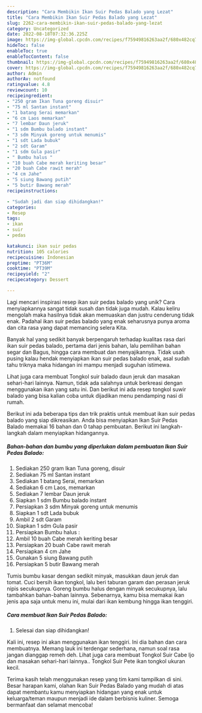 ```yaml
---
description: "Cara Membikin Ikan Suir Pedas Balado yang Lezat"
title: "Cara Membikin Ikan Suir Pedas Balado yang Lezat"
slug: 2262-cara-membikin-ikan-suir-pedas-balado-yang-lezat
category: Uncategorized
date: 2022-08-18T07:32:36.225Z
image: https://img-global.cpcdn.com/recipes/f75949816263aa2f/680x482cq70/ikan-suir-pedas-balado-foto-resep-utama.jpg
hideToc: false
enableToc: true
enableTocContent: false
thumbnail: https://img-global.cpcdn.com/recipes/f75949816263aa2f/680x482cq70/ikan-suir-pedas-balado-foto-resep-utama.jpg
cover: https://img-global.cpcdn.com/recipes/f75949816263aa2f/680x482cq70/ikan-suir-pedas-balado-foto-resep-utama.jpg
author: Admin
authorAv: notfound
ratingvalue: 4.8
reviewcount: 10
recipeingredient:
- "250 gram Ikan Tuna goreng disuir"
- "75 ml Santan instant"
- "1 batang Serai memarkan"
- "6 cm Laos memarkan"
- "7 lembar Daun jeruk"
- "1 sdm Bumbu balado instant"
- "3 sdm Minyak goreng untuk menumis"
- "1 sdt Lada bubuk"
- "2 sdt Garam"
- "1 sdm Gula pasir"
- " Bumbu halus "
- "10 buah Cabe merah keriting besar"
- "20 buah Cabe rawit merah"
- "4 cm Jahe"
- "5 siung Bawang putih"
- "5 butir Bawang merah"
recipeinstructions:

- "Sudah jadi dan siap dihidangkan!"
categories:
- Resep
tags:
- ikan
- suir
- pedas

katakunci: ikan suir pedas 
nutrition: 105 calories
recipecuisine: Indonesian
preptime: "PT36M"
cooktime: "PT39M"
recipeyield: "2"
recipecategory: Dessert

---
```





Lagi mencari inspirasi resep ikan suir pedas balado yang unik? Cara menyiapkannya sangat tidak susah dan tidak juga mudah. Kalau keliru mengolah maka hasilnya tidak akan memuaskan dan justru cenderung tidak enak. Padahal ikan suir pedas balado yang enak seharusnya punya aroma dan cita rasa yang dapat memancing selera Kita.





Banyak hal yang sedikit banyak berpengaruh terhadap kualitas rasa dari ikan suir pedas balado, pertama dari jenis bahan, lalu pemilihan bahan segar dan Bagus, hingga cara membuat dan menyajikannya. Tidak usah pusing kalau hendak menyiapkan ikan suir pedas balado enak,      asal sudah tahu triknya maka hidangan ini mampu menjadi suguhan istimewa.














Lihat juga cara membuat Tongkol suir balado daun jeruk dan masakan sehari-hari lainnya. Namun, tidak ada salahnya untuk berkreasi dengan menggunakan ikan yang satu ini. Dan berikut ini ada resep tongkol suwir balado yang bisa kalian coba untuk dijadikan menu pendamping nasi di rumah.






Berikut ini ada beberapa tips dan trik praktis untuk membuat ikan suir pedas balado yang siap dikreasikan. Anda bisa menyiapkan Ikan Suir Pedas Balado memakai 16 bahan dan 0 tahap pembuatan. Berikut ini langkah-langkah dalam menyiapkan hidangannya.

<!--inarticleads1-->

##### Bahan-bahan dan bumbu yang diperlukan dalam pembuatan Ikan Suir Pedas Balado:

1. Sediakan 250 gram Ikan Tuna goreng, disuir
1. Sediakan 75 ml Santan instant
1. Sediakan 1 batang Serai, memarkan
1. Sediakan 6 cm Laos, memarkan
1. Sediakan 7 lembar Daun jeruk
1. Siapkan 1 sdm Bumbu balado instant
1. Persiapkan 3 sdm Minyak goreng untuk menumis
1. Siapkan 1 sdt Lada bubuk
1. Ambil 2 sdt Garam
1. Siapkan 1 sdm Gula pasir
1. Persiapkan  Bumbu halus :
1. Ambil 10 buah Cabe merah keriting besar
1. Persiapkan 20 buah Cabe rawit merah
1. Persiapkan 4 cm Jahe
1. Gunakan 5 siung Bawang putih
1. Persiapkan 5 butir Bawang merah


Tumis bumbu kasar dengan sedikit minyak, masukkan daun jeruk dan tomat. Cuci bersih ikan tongkol, lalu beri taburan garam dan perasan jeruk nipis secukupnya. Goreng bumbu halus dengan minyak secukupnya, lalu tambahkan bahan-bahan lainnya. Sebenarnya, kamu bisa memakai ikan jenis apa saja untuk menu ini, mulai dari ikan kembung hingga ikan tenggiri. 

<!--inarticleads2-->

##### Cara membuat Ikan Suir Pedas Balado:


1. Selesai dan siap dihidangkan!

Kali ini, resep ini akan menggunakan ikan tenggiri. Ini dia bahan dan cara membuatnya. Memang lauk ini terdengar sederhana, namun soal rasa jangan dianggap remeh deh. Lihat juga cara membuat Tongkol Suir Cabe Ijo dan masakan sehari-hari lainnya.. Tongkol Suir Pete ikan tongkol ukuran kecil. 

Terima kasih telah menggunakan resep yang tim kami tampilkan di sini. Besar harapan kami, olahan Ikan Suir Pedas Balado yang mudah di atas dapat membantu kamu menyiapkan hidangan yang enak untuk keluarga/teman maupun menjadi ide dalam berbisnis kuliner. Semoga bermanfaat dan selamat mencoba!

